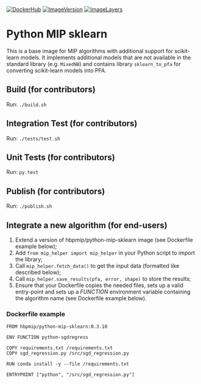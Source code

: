 [![DockerHub](https://img.shields.io/badge/docker-hbpmip%2Fpython--mip-008bb8.svg)](https://hub.docker.com/r/hbpmip/python-mip-sklearn/)
[![ImageVersion](https://images.microbadger.com/badges/version/hbpmip/python-mip-sklearn.svg)](https://hub.docker.com/r/hbpmip/python-mip-sklearn/tags "hbpmip/python-mip-sklearn image tags")
[![ImageLayers](https://images.microbadger.com/badges/image/hbpmip/python-mip-sklearn.svg)](https://microbadger.com/#/images/hbpmip/python-mip-sklearn "hbpmip/python-mip-sklearn on microbadger")

# Python MIP sklearn

This is a base image for MIP algorithms with additional support for scikit-learn models. It implements additional
models that are not available in the standard library (e.g. `MixedNB`) and contains library `sklearn_to_pfa` for
converting scikit-learn models into PFA.


## Build (for contributors)

Run: `./build.sh`


## Integration Test (for contributors)

Run: `./tests/test.sh`


## Unit Tests (for contributors)

Run: `py.test`


## Publish (for contributors)

Run: `./publish.sh`

## Integrate a new algorithm (for end-users)

1. Extend a version of hbpmip/python-mip-sklearn image (see Dockerfile example below);
2. Add `from mip_helper import mip_helper` in your Python script to import the library;
3. Call `mip_helper.fetch_data()` to get the input data (formatted like described below);
4. Call `mip_helper.save_results(pfa, error, shape)` to store the results;
5. Ensure that your Dockerfile copies the needed files, sets up a valid entry-point
and sets up a _FUNCTION_ environment variable containing the algorithm name (see Dockerfile example below).

### Dockerfile example

```
FROM hbpmip/python-mip-sklearn:0.3.10

ENV FUNCTION python-sgdregress

COPY requirements.txt /requirements.txt
COPY sgd_regression.py /src/sgd_regression.py

RUN conda install -y --file /requirements.txt

ENTRYPOINT ["python", "/src/sgd_regression.py"]
```
